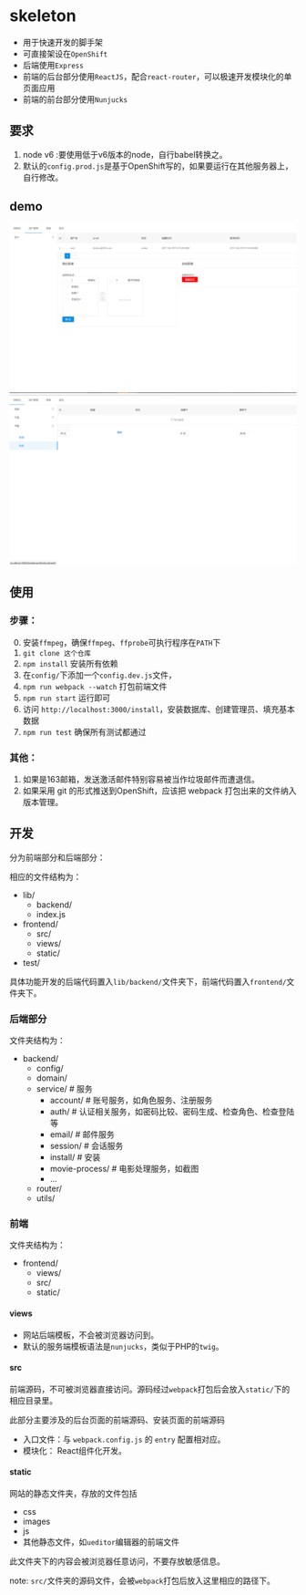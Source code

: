 # skeleton

* 用于快速开发的脚手架
* 可直接架设在`OpenShift`
* 后端使用`Express`
* 前端的后台部分使用`ReactJS`，配合`react-router`，可以极速开发模块化的单页面应用
* 前端的前台部分使用`Nunjucks`

## 要求

1. node v6 :要使用低于v6版本的node，自行babel转换之。
2. 默认的`config.prod.js`是基于OpenShift写的，如果要运行在其他服务器上，自行修改。

## demo

![screenshot](https://github.com/newbienewbie/skeleton/raw/master/dashboard.png)
![screenshot](https://github.com/newbienewbie/skeleton/raw/master/dashboard2.png)

## 使用

### 步骤：

0. 安装`ffmpeg`，确保`ffmpeg`、`ffprobe`可执行程序在`PATH`下
1. `git clone 这个仓库`
2. `npm install` 安装所有依赖
3. 在`config/`下添加一个`config.dev.js`文件，
4. `npm run webpack --watch` 打包前端文件
5. `npm run start` 运行即可
6. 访问 `http://localhost:3000/install`，安装数据库、创建管理员、填充基本数据
7. `npm run test` 确保所有测试都通过

### 其他：

1. 如果是163邮箱，发送激活邮件特别容易被当作垃圾邮件而遭退信。
2. 如果采用 git 的形式推送到OpenShift，应该把 webpack 打包出来的文件纳入版本管理。


## 开发

分为前端部分和后端部分：

相应的文件结构为：

* lib/
    * backend/
    * index.js
* frontend/
    * src/
    * views/
    * static/
* test/


具体功能开发的后端代码置入`lib/backend/`文件夹下，前端代码置入`frontend/`文件夹下。


### 后端部分

文件夹结构为：

* backend/
    * config/
    * domain/
    * service/ # 服务
        * account/       # 账号服务，如角色服务、注册服务
        * auth/          # 认证相关服务，如密码比较、密码生成、检查角色、检查登陆等
        * email/         # 邮件服务
        * session/       # 会话服务
        * install/       # 安装
        * movie-process/ # 电影处理服务，如截图
        * ...
    * router/
    * utils/



### 前端

文件夹结构为：

* frontend/
    * views/
    * src/
    * static/


#### views

* 网站后端模板，不会被浏览器访问到。
* 默认的服务端模板语法是`nunjucks`，类似于PHP的`twig`。

#### src

前端源码，不可被浏览器直接访问。源码经过`webpack`打包后会放入`static/`下的相应目录里。

此部分主要涉及的后台页面的前端源码、安装页面的前端源码

* 入口文件：与 `webpack.config.js` 的 `entry` 配置相对应。
* 模块化： React组件化开发。

#### static

网站的静态文件夹，存放的文件包括

* css
* images
* js
* 其他静态文件，如`ueditor`编辑器的前端文件

此文件夹下的内容会被浏览器任意访问，不要存放敏感信息。

note: `src/`文件夹的源码文件，会被`webpack`打包后放入这里相应的路径下。

